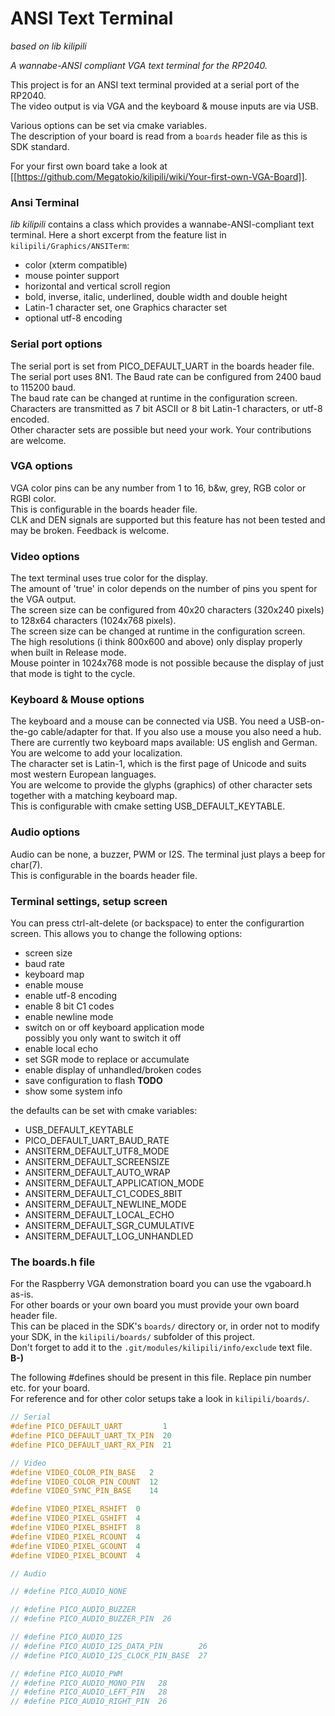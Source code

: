 # ANSI Text Terminal
*based on lib kilipili*

*A wannabe-ANSI compliant VGA text terminal for the RP2040.*

This project is for an ANSI text terminal provided at a serial port of the RP2040.  
The video output is via VGA and the keyboard & mouse inputs are via USB.

Various options can be set via cmake variables.  
The description of your board is read from a `boards` header file as this is SDK standard.  

For your first own board take a look at [[https://github.com/Megatokio/kilipili/wiki/Your-first-own-VGA-Board]].


### Ansi Terminal
*lib kilipili* contains a class which provides a wannabe-ANSI-compliant text terminal. 
Here a short excerpt from the feature list in `kilipili/Graphics/ANSITerm`:  

- color (xterm compatible)
- mouse pointer support
- horizontal and vertical scroll region
- bold, inverse, italic, underlined, double width and double height 
- Latin-1 character set, one Graphics character set
- optional utf-8 encoding

### Serial port options
The serial port is set from PICO_DEFAULT_UART in the boards header file.  
The serial port uses 8N1. The Baud rate can be configured from 2400 baud to 115200 baud.  
The baud rate can be changed at runtime in the configuration screen.  
Characters are transmitted as 7 bit ASCII or 8 bit Latin-1 characters, or utf-8 encoded.  
Other character sets are possible but need your work. Your contributions are welcome.

### VGA options
VGA color pins can be any number from 1 to 16, b&w, grey, RGB color or RGBI color.  
This is configurable in the boards header file.  
CLK and DEN signals are supported but this feature has not been tested and may be broken. 
Feedback is welcome.

### Video options
The text terminal uses true color for the display.  
The amount of 'true' in color depends on the number of pins you spent for the VGA output.  
The screen size can be configured from 40x20 characters (320x240 pixels) to 128x64 characters (1024x768 pixels).  
The screen size can be changed at runtime in the configuration screen.  
The high resolutions (i think 800x600 and above) only display properly when built in Release mode.  
Mouse pointer in 1024x768 mode is not possible because the display of just that mode is tight to the cycle. 

### Keyboard & Mouse options
The keyboard and a mouse can be connected via USB. You need a USB-on-the-go cable/adapter for that. If you also use a mouse you also need a hub.  
There are currently two keyboard maps available: US english and German. You are welcome to add your localization.  
The character set is Latin-1, which is the first page of Unicode and suits most western European languages.  
You are welcome to provide the glyphs (graphics) of other character sets together with a matching keyboard map.  
This is configurable with cmake setting USB_DEFAULT_KEYTABLE.  

### Audio options
Audio can be none, a buzzer, PWM or I2S. The terminal just plays a beep for char(7).  
This is configurable in the boards header file.

### Terminal settings, setup screen
You can press ctrl-alt-delete (or backspace) to enter the configurartion screen. This allows you to change the following options:

- screen size
- baud rate
- keyboard map
- enable mouse
- enable utf-8 encoding
- enable 8 bit C1 codes
- enable newline mode
- switch on or off keyboard application mode  
  possibly you only want to switch it off
- enable local echo
- set SGR mode to replace or accumulate 
- enable display of unhandled/broken codes
- save configuration to flash **TODO**
- show some system info

the defaults can be set with cmake variables:

- USB_DEFAULT_KEYTABLE
- PICO_DEFAULT_UART_BAUD_RATE
- ANSITERM_DEFAULT_UTF8_MODE
- ANSITERM_DEFAULT_SCREENSIZE
- ANSITERM_DEFAULT_AUTO_WRAP
- ANSITERM_DEFAULT_APPLICATION_MODE
- ANSITERM_DEFAULT_C1_CODES_8BIT
- ANSITERM_DEFAULT_NEWLINE_MODE
- ANSITERM_DEFAULT_LOCAL_ECHO
- ANSITERM_DEFAULT_SGR_CUMULATIVE
- ANSITERM_DEFAULT_LOG_UNHANDLED

### The boards.h file
For the Raspberry VGA demonstration board you can use the vgaboard.h as-is.  
For other boards or your own board you must provide your own board header file.  
This can be placed in the SDK's `boards/` directory or, in order not to modify your SDK, in the `kilipili/boards/` subfolder of this project.  
Don't forget to add it to the `.git/modules/kilipili/info/exclude` text file. **B-)**

The following #defines should be present in this file. Replace pin number etc. for your board.  
For reference and for other color setups take a look in `kilipili/boards/`.

```c
// Serial
#define PICO_DEFAULT_UART         1
#define PICO_DEFAULT_UART_TX_PIN  20
#define PICO_DEFAULT_UART_RX_PIN  21

// Video
#define VIDEO_COLOR_PIN_BASE   2
#define VIDEO_COLOR_PIN_COUNT  12
#define VIDEO_SYNC_PIN_BASE    14

#define VIDEO_PIXEL_RSHIFT  0
#define VIDEO_PIXEL_GSHIFT  4
#define VIDEO_PIXEL_BSHIFT  8
#define VIDEO_PIXEL_RCOUNT  4
#define VIDEO_PIXEL_GCOUNT  4
#define VIDEO_PIXEL_BCOUNT  4

// Audio

// #define PICO_AUDIO_NONE

// #define PICO_AUDIO_BUZZER
// #define PICO_AUDIO_BUZZER_PIN  26

// #define PICO_AUDIO_I2S
// #define PICO_AUDIO_I2S_DATA_PIN 	      26
// #define PICO_AUDIO_I2S_CLOCK_PIN_BASE  27

// #define PICO_AUDIO_PWM
// #define PICO_AUDIO_MONO_PIN   28    
// #define PICO_AUDIO_LEFT_PIN   28
// #define PICO_AUDIO_RIGHT_PIN  26
```




